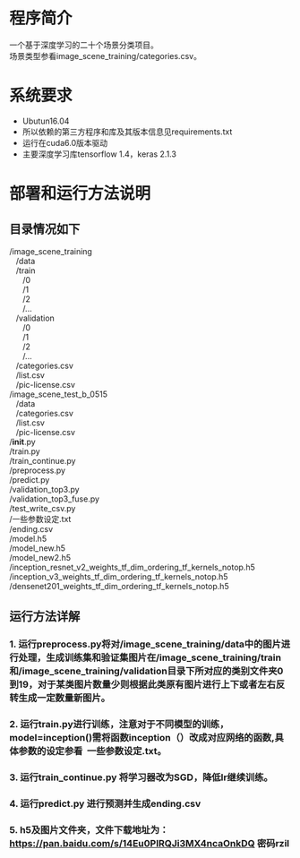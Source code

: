 # 程序简介
一个基于深度学习的二十个场景分类项目。  
场景类型参看image_scene_training/categories.csv。


# 系统要求
* Ubutun16.04
* 所以依赖的第三方程序和库及其版本信息见requirements.txt
* 运行在cuda6.0版本驱动
* 主要深度学习库tensorflow 1.4，keras 2.1.3
# 部署和运行方法说明

## 目录情况如下  
/image_scene_training  
&nbsp;&nbsp;&nbsp;/data  
&nbsp;&nbsp;&nbsp;/train  
&nbsp;&nbsp;&nbsp;&nbsp;&nbsp;&nbsp;/0  
&nbsp;&nbsp;&nbsp;&nbsp;&nbsp;&nbsp;/1  
&nbsp;&nbsp;&nbsp;&nbsp;&nbsp;&nbsp;/2  
&nbsp;&nbsp;&nbsp;&nbsp;&nbsp;&nbsp;/...  
&nbsp;&nbsp;&nbsp;/validation  
&nbsp;&nbsp;&nbsp;&nbsp;&nbsp;&nbsp;/0  
&nbsp;&nbsp;&nbsp;&nbsp;&nbsp;&nbsp;/1  
&nbsp;&nbsp;&nbsp;&nbsp;&nbsp;&nbsp;/2  
&nbsp;&nbsp;&nbsp;&nbsp;&nbsp;&nbsp;/...  
&nbsp;&nbsp;&nbsp;/categories.csv  
&nbsp;&nbsp;&nbsp;/list.csv  
&nbsp;&nbsp;&nbsp;/pic-license.csv  
/image_scene_test_b_0515  
&nbsp;&nbsp;&nbsp;/data  
&nbsp;&nbsp;&nbsp;/categories.csv  
&nbsp;&nbsp;&nbsp;/list.csv  
&nbsp;&nbsp;&nbsp;/pic-license.csv  
/__init__.py  
/train.py  
/train_continue.py  
/preprocess.py  
/predict.py  
/validation_top3.py  
/validation_top3_fuse.py  
/test_write_csv.py  
/一些参数设定.txt  
/ending.csv  
/model.h5  
/model_new.h5  
/model_new2.h5    
/inception_resnet_v2_weights_tf_dim_ordering_tf_kernels_notop.h5  
/inception_v3_weights_tf_dim_ordering_tf_kernels_notop.h5  
/densenet201_weights_tf_dim_ordering_tf_kernels_notop.h5  
  
## 运行方法详解
### 1. 运行preprocess.py将对/image_scene_training/data中的图片进行处理，生成训练集和验证集图片在/image_scene_training/train和/image_scene_training/validation目录下所对应的类别文件夹0到19，对于某类图片数量少则根据此类原有图片进行上下或者左右反转生成一定数量新图片。  
### 2. 运行train.py进行训练，注意对于不同模型的训练，model=inception()需将函数inception（）改成对应网络的函数,具体参数的设定参看&nbsp;&nbsp;一些参数设定.txt。
### 3. 运行train_continue.py 将学习器改为SGD，降低lr继续训练。
### 4. 运行predict.py 进行预测并生成ending.csv
### 5. h5及图片文件夹，文件下载地址为：https://pan.baidu.com/s/14Eu0PIRQJi3MX4ncaOnkDQ 密码rzil




  


